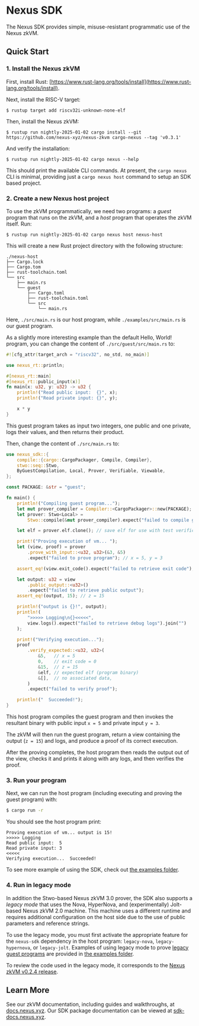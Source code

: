 # Nexus SDK

The Nexus SDK provides simple, misuse-resistant programmatic use of the Nexus zkVM.

## Quick Start

### 1. Install the Nexus zkVM

First, install Rust: [https://www.rust-lang.org/tools/install](https://www.rust-lang.org/tools/install).

Next, install the RISC-V target:

```shell
$ rustup target add riscv32i-unknown-none-elf
```

Then, install the Nexus zkVM:

```shell
$ rustup run nightly-2025-01-02 cargo install --git https://github.com/nexus-xyz/nexus-zkvm cargo-nexus --tag 'v0.3.1'
```

And verify the installation:

```shell
$ rustup run nightly-2025-01-02 cargo nexus --help
```

This should print the available CLI commands. At present, the `cargo nexus` CLI is minimal, providing just a `cargo nexus host` command to setup an SDK based project.

### 2. Create a new Nexus host project

To use the zkVM programmatically, we need two programs: a _guest_ program that runs on the zkVM, and a _host_ program that operates the zkVM itself. Run:

```shell
$ rustup run nightly-2025-01-02 cargo nexus host nexus-host
```

This will create a new Rust project directory with the following structure:

```shell
./nexus-host
├── Cargo.lock
├── Cargo.tom
├── rust-toolchain.toml
└── src
    ├── main.rs
    └── guest
        ├── Cargo.toml
        ├── rust-toolchain.toml
        └── src
            └── main.rs
```

Here, `./src/main.rs` is our host program, while `./examples/src/main.rs` is our guest program.

As a slightly more interesting example than the default Hello, World! program, you can change the content of `./src/guest/src/main.rs` to:

```rust
#![cfg_attr(target_arch = "riscv32", no_std, no_main)]

use nexus_rt::println;

#[nexus_rt::main]
#[nexus_rt::public_input(x)]
fn main(x: u32, y: u32) -> u32 {
    println!("Read public input:  {}", x);
    println!("Read private input: {}", y);

    x * y
}
```

This guest program takes as input two integers, one public and one private, logs their values, and then returns their product.

Then, change the content of `./src/main.rs` to:

```rust
use nexus_sdk::{
    compile::{cargo::CargoPackager, Compile, Compiler},
    stwo::seq::Stwo,
    ByGuestCompilation, Local, Prover, Verifiable, Viewable,
};

const PACKAGE: &str = "guest";

fn main() {
    println!("Compiling guest program...");
    let mut prover_compiler = Compiler::<CargoPackager>::new(PACKAGE);
    let prover: Stwo<Local> =
        Stwo::compile(&mut prover_compiler).expect("failed to compile guest program");

    let elf = prover.elf.clone(); // save elf for use with test verification

    print!("Proving execution of vm... ");
    let (view, proof) = prover
        .prove_with_input::<u32, u32>(&3, &5)
        .expect("failed to prove program"); // x = 5, y = 3

    assert_eq!(view.exit_code().expect("failed to retrieve exit code"), 0);

    let output: u32 = view
        .public_output::<u32>()
        .expect("failed to retrieve public output");
    assert_eq!(output, 15); // z = 15

    println!("output is {}!", output);
    println!(
        ">>>>> Logging\n{}<<<<<",
        view.logs().expect("failed to retrieve debug logs").join("")
    );

    print!("Verifying execution...");
    proof
        .verify_expected::<u32, u32>(
            &5,   // x = 5
            0,    // exit code = 0
            &15,  // z = 15
            &elf, // expected elf (program binary)
            &[],  // no associated data,
        )
        .expect("failed to verify proof");

    println!("  Succeeded!");
}
```

This host program compiles the guest program and then invokes the resultant binary with public input `x = 5` and private input `y = 3`.

The zkVM will then run the guest program, return a view containing the output (`z = 15`) and logs, and produce a proof of its correct execution.

After the proving completes, the host program then reads the output out of the view, checks it and prints it along with any logs, and then verifies the proof.

### 3. Run your program

Next, we can run the host program (including executing and proving the guest program) with:

```bash
$ cargo run -r
```

You should see the host program print:

```
Proving execution of vm... output is 15!
>>>>> Logging
Read public input:  5
Read private input: 3
<<<<<
Verifying execution...  Succeeded!
```

To see more example of using the SDK, check out [the examples folder](./examples/).

### 4. Run in legacy mode

In addition the Stwo-based Nexus zkVM 3.0 prover, the SDK also supports a _legacy mode_ that uses the Nova, HyperNova, and (experimentally) Jolt-based Nexus zkVM 2.0 machine. This machine uses a different runtime and requires additional configuration on the host side due to the use of public parameters and reference strings.

To use the legacy mode, you must first activate the appropriate feature for the `nexus-sdk` dependency in the host program: `legacy-nova`, `legacy-hypernova`, or `legacy-jolt`. Examples of using legacy mode to prove [legacy guest programs](../examples/legacy) are provided in [the examples folder](./examples/).

To review the code used in the legacy mode, it corresponds to the [Nexus zkVM v0.2.4 release](https://github.com/nexus-xyz/nexus-zkvm/tree/releases/0.2.4).

## Learn More

See our zkVM documentation, including guides and walkthroughs, at [docs.nexus.xyz](https://docs.nexus.xyz/zkvm/index). Our SDK package documentation can be viewed at [sdk-docs.nexus.xyz](https://sdk-docs.nexus.xyz/doc/nexus_sdk/index.html).
